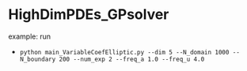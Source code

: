 # HighDimPDEs_GPsolver
example: run 
- `python main_VariableCoefElliptic.py --dim 5 --N_domain 1000 --N_boundary 200 --num_exp 2 --freq_a 1.0 --freq_u 4.0`
